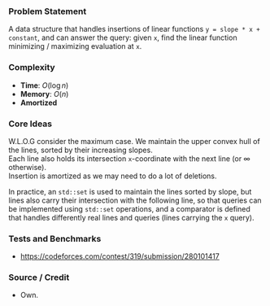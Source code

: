 ### Problem Statement
A data structure that handles insertions of linear functions `y = slope * x + constant`, and can answer the query: given `x`, find the linear function minimizing / maximizing evaluation at `x`.

### Complexity
- **Time**: $O(\log n)$
- **Memory**: $O(n)$
- **Amortized**

### Core Ideas
W.L.O.G consider the maximum case. We maintain the upper convex hull of the lines, sorted by their increasing slopes.<br>
Each line also holds its intersection `x`-coordinate with the next line (or $\infty$ otherwise).<br>
Insertion is amortized as we may need to do a lot of deletions.

In practice, an `std::set` is used to maintain the lines sorted by slope, but lines also carry their intersection with the following line, so that queries can be implemented using `std::set` operations, and a comparator is defined that handles differently real lines and queries (lines carrying the `x` query).

### Tests and Benchmarks
- https://codeforces.com/contest/319/submission/280101417

### Source / Credit
- Own.
